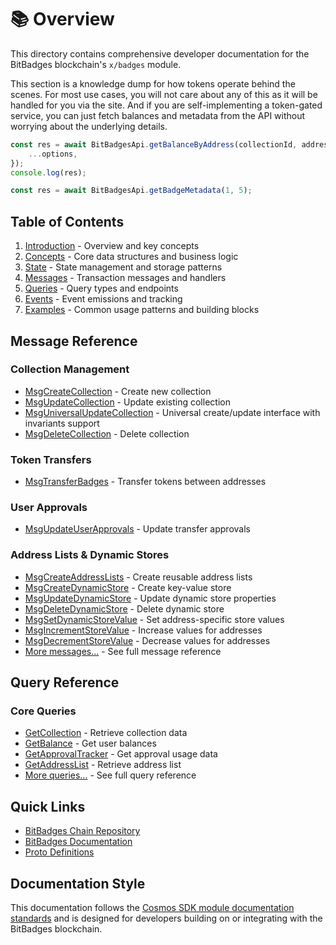 # 📚 Overview

This directory contains comprehensive developer documentation for the BitBadges blockchain's `x/badges` module.

This section is a knowledge dump for how tokens operate behind the scenes. For most use cases, you will not care about any of this as it will be handled for you via the site. And if you are self-implementing a token-gated service, you can just fetch balances and metadata from the API without worrying about the underlying details.

```typescript
const res = await BitBadgesApi.getBalanceByAddress(collectionId, address, {
    ...options,
});
console.log(res);

const res = await BitBadgesApi.getBadgeMetadata(1, 5);
```

## Table of Contents

1. [Introduction](./introduction.md) - Overview and key concepts
2. [Concepts](./02-concepts.md) - Core data structures and business logic
3. [State](./state.md) - State management and storage patterns
4. [Messages](./messages/) - Transaction messages and handlers
5. [Queries](./queries/) - Query types and endpoints
6. [Events](./events.md) - Event emissions and tracking
7. [Examples](./examples/) - Common usage patterns and building blocks

## Message Reference

### Collection Management

-   [MsgCreateCollection](./messages/msg-create-collection.md) - Create new collection
-   [MsgUpdateCollection](./messages/msg-update-collection.md) - Update existing collection
-   [MsgUniversalUpdateCollection](./messages/msg-universal-update-collection.md) - Universal create/update interface with invariants support
-   [MsgDeleteCollection](./messages/msg-delete-collection.md) - Delete collection

### Token Transfers

-   [MsgTransferBadges](./messages/msg-transfer-badges.md) - Transfer tokens between addresses

### User Approvals

-   [MsgUpdateUserApprovals](./messages/msg-update-user-approvals.md) - Update transfer approvals

### Address Lists & Dynamic Stores

-   [MsgCreateAddressLists](./messages/msg-create-address-lists.md) - Create reusable address lists
-   [MsgCreateDynamicStore](./messages/msg-create-dynamic-store.md) - Create key-value store
-   [MsgUpdateDynamicStore](./messages/msg-update-dynamic-store.md) - Update dynamic store properties
-   [MsgDeleteDynamicStore](./messages/msg-delete-dynamic-store.md) - Delete dynamic store
-   [MsgSetDynamicStoreValue](./messages/msg-set-dynamic-store-value.md) - Set address-specific store values
-   [MsgIncrementStoreValue](./messages/msg-increment-store-value.md) - Increase values for addresses
-   [MsgDecrementStoreValue](./messages/msg-decrement-store-value.md) - Decrease values for addresses
-   [More messages...](./messages/) - See full message reference

## Query Reference

### Core Queries

-   [GetCollection](./queries/get-collection.md) - Retrieve collection data
-   [GetBalance](./queries/get-balance.md) - Get user balances
-   [GetApprovalTracker](./queries/get-approval-tracker.md) - Get approval usage data
-   [GetAddressList](./queries/get-address-list.md) - Retrieve address list
-   [More queries...](./queries/) - See full query reference

## Quick Links

-   [BitBadges Chain Repository](https://github.com/bitbadges/bitbadgeschain)
-   [BitBadges Documentation](https://docs.bitbadges.io)
-   [Proto Definitions](https://github.com/bitbadges/bitbadgeschain/tree/master/proto/badges)

## Documentation Style

This documentation follows the [Cosmos SDK module documentation standards](https://docs.cosmos.network/main/building-modules/README) and is designed for developers building on or integrating with the BitBadges blockchain.
